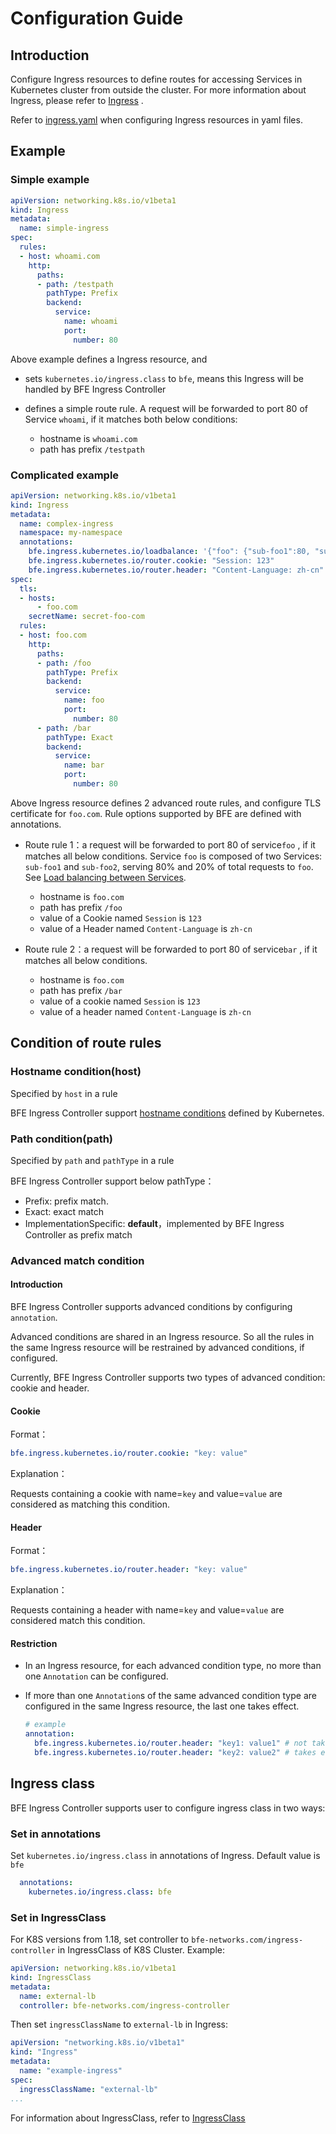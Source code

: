 # Configuration Guide

## Introduction
Configure Ingress resources to define routes for accessing Services in Kubernetes cluster from outside the cluster. For more information about Ingress, please refer to [Ingress][] .

Refer to [ingress.yaml](../../examples/ingress.yaml) when configuring Ingress resources in yaml files.

## Example
### Simple example
```yaml
apiVersion: networking.k8s.io/v1beta1
kind: Ingress
metadata:
  name: simple-ingress
spec:
  rules:
  - host: whoami.com
    http:
      paths:
      - path: /testpath
        pathType: Prefix
        backend:
          service:
            name: whoami
            port:
              number: 80
```
Above example defines a Ingress resource, and

- sets `kubernetes.io/ingress.class` to `bfe`, means this Ingress will be handled by BFE Ingress Controller

- defines a simple route rule. A request will be forwarded to port 80 of Service `whoami`, if it matches both below conditions:
  - hostname is `whoami.com` 
  - path has prefix `/testpath`

### Complicated example
```yaml
apiVersion: networking.k8s.io/v1beta1
kind: Ingress
metadata:
  name: complex-ingress
  namespace: my-namespace
  annotations:
    bfe.ingress.kubernetes.io/loadbalance: '{"foo": {"sub-foo1":80, "sub-foo2":20}}'
    bfe.ingress.kubernetes.io/router.cookie: "Session: 123"
    bfe.ingress.kubernetes.io/router.header: "Content-Language: zh-cn"
spec:
  tls:
  - hosts:
      - foo.com
    secretName: secret-foo-com
  rules:
  - host: foo.com
    http:
      paths:
      - path: /foo
        pathType: Prefix
        backend:
          service:
            name: foo
            port:
              number: 80
      - path: /bar
        pathType: Exact
        backend:
          service:
            name: bar
            port:
              number: 80
```
Above Ingress resource defines 2 advanced route rules, and configure TLS certificate for `foo.com`. Rule options supported by BFE are defined with annotations.

- Route rule 1：a request will be forwarded to port 80 of service`foo` , if it matches all below conditions. Service `foo` is composed of two Services: `sub-foo1` and `sub-foo2`, serving 80% and 20% of total requests to `foo`. See [Load balancing between Services](load-balance.md).

    - hostname is `foo.com`
    - path has prefix `/foo`
    - value of a Cookie named `Session` is `123`
    - value of a Header named `Content-Language` is `zh-cn`
  
- Route rule 2：a request will be forwarded to port 80 of service`bar` , if it matches all below conditions. 
    - hostname is `foo.com`
    - path has prefix `/bar`
    - value of a cookie named `Session` is `123`
  - value of a header named `Content-Language` is `zh-cn`
  

## Condition of route rules

### Hostname condition(host)

Specified by `host` in a rule

BFE Ingress Controller support [hostname conditions][hostname-wildcards] defined by Kubernetes.                

### Path condition(path)
Specified by `path` and `pathType` in a rule

BFE Ingress Controller support below pathType：

- Prefix: prefix match.
- Exact: exact match
- ImplementationSpecific: __default__，implemented by BFE Ingress Controller as prefix match

### Advanced match condition

#### Introduction

BFE Ingress Controller supports advanced conditions by configuring `annotation`.

Advanced conditions are shared in an Ingress resource. 
So all the rules in the same Ingress resource will be restrained by advanced conditions, if configured.

Currently, BFE Ingress Controller supports two types of advanced condition: cookie and header.

#### Cookie

Format：
``` yaml
bfe.ingress.kubernetes.io/router.cookie: "key: value"
```

Explanation：

Requests containing a cookie with name=`key` and value=`value` are considered as matching this condition.

#### Header      

Format：

``` yaml
bfe.ingress.kubernetes.io/router.header: "key: value"
```

Explanation：

Requests containing a header with name=`key` and value=`value` are considered match this condition.

#### Restriction

- In an Ingress resource, for each advanced condition type, no more than one `Annotation` can be configured.
  
- If more than one `Annotation`s of the same advanced condition type are configured in the same Ingress resource, the last one takes effect.
  
    ```yaml
    # example
    annotation:
      bfe.ingress.kubernetes.io/router.header: "key1: value1" # not take effect
      bfe.ingress.kubernetes.io/router.header: "key2: value2" # takes effect
    ```

## Ingress class

BFE Ingress Controller supports user to configure ingress class in two ways:

### Set in annotations

Set `kubernetes.io/ingress.class` in annotations of Ingress. Default value is `bfe`

```yaml
  annotations:
    kubernetes.io/ingress.class: bfe  
```

### Set in IngressClass

For K8S versions from 1.18, set controller to `bfe-networks.com/ingress-controller` in IngressClass of K8S Cluster. Example:

```yaml
apiVersion: networking.k8s.io/v1beta1
kind: IngressClass
metadata:
  name: external-lb
  controller: bfe-networks.com/ingress-controller
```

Then set `ingressClassName` to `external-lb` in Ingress:

```yaml
apiVersion: "networking.k8s.io/v1beta1"
kind: "Ingress"
metadata:
  name: "example-ingress"
spec:
  ingressClassName: "external-lb"
...
```

For information about IngressClass, refer to [IngressClass]


[Ingress]: https://kubernetes.io/docs/concepts/services-networking/ingress/#what-is-ingress
[pathType]: https://kubernetes.io/docs/concepts/services-networking/ingress/#path-types
[hostname-wildcards]: https://kubernetes.io/docs/concepts/services-networking/ingress/#hostname-wildcards
[IngressClass]: https://kubernetes.io/blog/2020/04/02/improvements-to-the-ingress-api-in-kubernetes-1.18/#extended-configuration-with-ingress-classes
